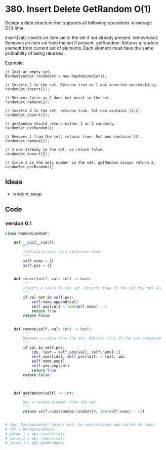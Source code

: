 # 380. Insert Delete GetRandom O(1)

Design a data structure that supports all following operations in average O(1) time.

insert(val): Inserts an item val to the set if not already present.
remove(val): Removes an item val from the set if present.
getRandom: Returns a random element from current set of elements. Each element must have the same probability of being returned.

Example:

```
// Init an empty set.
RandomizedSet randomSet = new RandomizedSet();

// Inserts 1 to the set. Returns true as 1 was inserted successfully.
randomSet.insert(1);

// Returns false as 2 does not exist in the set.
randomSet.remove(2);

// Inserts 2 to the set, returns true. Set now contains [1,2].
randomSet.insert(2);

// getRandom should return either 1 or 2 randomly.
randomSet.getRandom();

// Removes 1 from the set, returns true. Set now contains [2].
randomSet.remove(1);

// 2 was already in the set, so return false.
randomSet.insert(2);

// Since 2 is the only number in the set, getRandom always return 2.
randomSet.getRandom();
```

## Ideas

- random, swap

## Code 

### version 0.1

``` python
class RandomizedSet:

    def __init__(self):
        """
        Initialize your data structure here.
        """
        self.nums = []
        self.pos = {}
        

    def insert(self, val: int) -> bool:
        """
        Inserts a value to the set. Returns true if the set did not already contain the specified element.
        """
        if val not in self.pos:
            self.nums.append(val)
            self.pos[val] = len(self.nums) - 1
            return True 
        return False 
        

    def remove(self, val: int) -> bool:
        """
        Removes a value from the set. Returns true if the set contained the specified element.
        """
        if val in self.pos:
            idx, last = self.pos[val], self.nums[-1]
            self.nums[idx], self.pos[last] = last, idx
            self.nums.pop()
            self.pos.pop(val)
            return True 
        return False 
        
        

    def getRandom(self) -> int:
        """
        Get a random element from the set.
        """
        return self.nums[random.randint(0, len(self.nums) - 1)]


# Your RandomizedSet object will be instantiated and called as such:
# obj = RandomizedSet()
# param_1 = obj.insert(val)
# param_2 = obj.remove(val)
# param_3 = obj.getRandom()
```